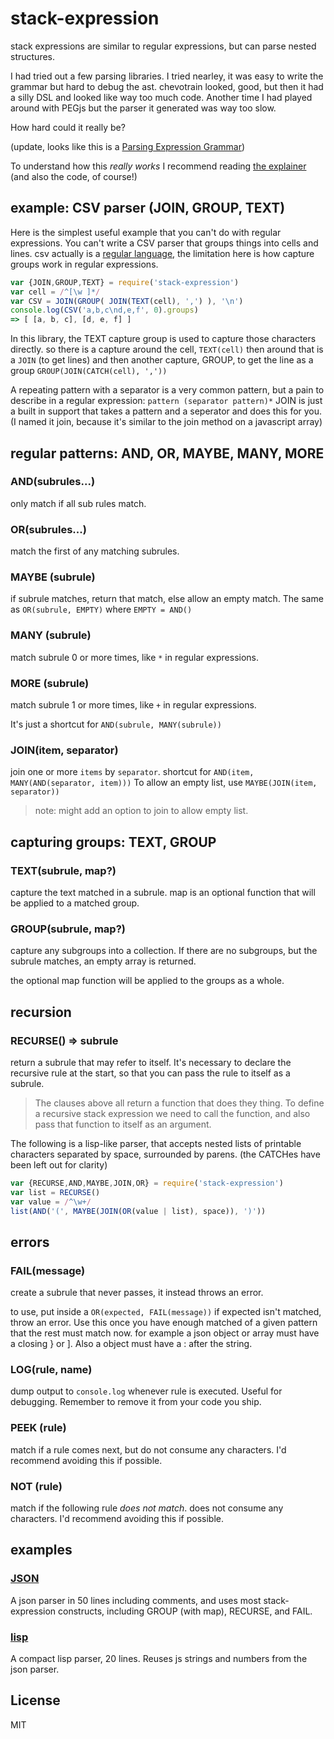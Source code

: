 # stack-expression

stack expressions are similar to regular expressions, but can parse nested structures.

I had tried out a few parsing libraries. I tried nearley, it was easy to write
the grammar but hard to debug the ast. chevotrain looked, good, but then it had a silly
DSL and looked like way too much code. Another time I had played around with PEGjs
but the parser it generated was way too slow.

How hard could it really be?

(update, looks like this is a [Parsing Expression Grammar](https://en.wikipedia.org/wiki/Parsing_expression_grammar))

To understand how this _really works_ I recommend reading [the explainer](./explain.md)
(and also the code, of course!)

## example: CSV parser (JOIN, GROUP, TEXT)

Here is the simplest useful example that you can't do with regular expressions.
You can't write a CSV parser that groups things into cells and lines.
csv actually is a [regular language](https://en.wikipedia.org/wiki/Regular_language),
the limitation here is how capture groups work in regular expressions.

``` js
var {JOIN,GROUP,TEXT} = require('stack-expression')
var cell = /^[\w ]*/
var CSV = JOIN(GROUP( JOIN(TEXT(cell), ',') ), '\n')
console.log(CSV('a,b,c\nd,e,f', 0).groups)
=> [ [a, b, c], [d, e, f] ]
```

In this library, the TEXT capture group is used to capture those characters directly.
so there is a capture around the cell, `TEXT(cell)` then around that is a `JOIN` (to get lines)
and then another capture, GROUP, to get the line as a group `GROUP(JOIN(CATCH(cell), ','))`

A repeating pattern with a separator is a very common pattern, but a pain
to describe in a regular expression: `pattern (separator pattern)*`
JOIN is just a built in support that takes a pattern and a seperator and does this for you.
(I named it join, because it's similar to the join method on a javascript array)

## regular patterns: AND, OR, MAYBE, MANY, MORE

### AND(subrules...)

only match if all sub rules match.

### OR(subrules...)

match the first of any matching subrules.

### MAYBE (subrule)

if subrule matches, return that match, else allow an empty match.
The same as `OR(subrule, EMPTY)` where `EMPTY = AND()`

### MANY (subrule)

match subrule 0 or more times, like `*` in regular expressions.

### MORE (subrule)

match subrule 1 or more times, like `+` in regular expressions.

It's just a shortcut for `AND(subrule, MANY(subrule))`

### JOIN(item, separator)

join one or more `items` by `separator`.
shortcut for `AND(item, MANY(AND(separator, item)))`
To allow an empty list, use `MAYBE(JOIN(item, separator))`

> note: might add an option to join to allow empty list.

## capturing groups: TEXT, GROUP

### TEXT(subrule, map?)

capture the text matched in a subrule.
map is an optional function that will be applied to a matched group.

### GROUP(subrule, map?)

capture any subgroups into a collection. If there are no subgroups,
but the subrule matches, an empty array is returned.

the optional map function will be applied to the groups as a whole.

## recursion

### RECURSE() => subrule

return a subrule that may refer to itself. It's necessary to declare the recursive rule
at the start, so that you can pass the rule to itself as a subrule.

> The clauses above all return a function that does they thing. To define a recursive
stack expression we need to call the function, and also pass that function to itself
as an argument.

The following is a lisp-like parser, that accepts nested lists of printable
characters separated by space, surrounded by parens. (the CATCHes have been left out
for clarity)

``` js
var {RECURSE,AND,MAYBE,JOIN,OR} = require('stack-expression')
var list = RECURSE()
var value = /^\w+/
list(AND('(', MAYBE(JOIN(OR(value | list), space)), ')'))
```

## errors

### FAIL(message)

create a subrule that never passes, it instead throws an error.

to use, put inside a `OR(expected, FAIL(message))` if expected isn't matched,
throw an error. Use this once you have enough matched of a given pattern
that the rest must match now. for example a json object or array must have a closing
} or ]. Also a object must have a : after the string.

### LOG(rule, name)

dump output to `console.log` whenever rule is executed. Useful for debugging.
Remember to remove it from your code you ship.

### PEEK (rule)

match if a rule comes next, but do not consume any characters.
I'd recommend avoiding this if possible.

### NOT (rule)

match if the following rule _does not match_. does not consume any characters.
I'd recommend avoiding this if possible.

## examples

### [JSON](./examples/json.js)

A json parser in 50 lines including comments, and uses most stack-expression constructs,
including GROUP (with map), RECURSE, and FAIL.

### [lisp](./examples/lisp.js)

A compact lisp parser, 20 lines. Reuses js strings and numbers from the json parser.

## License

MIT

